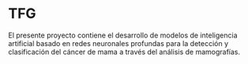 # TFG
El presente proyecto contiene el desarrollo de modelos de inteligencia artificial basado en redes neuronales profundas para la detección y clasificación del cáncer de mama a través del análisis de mamografías.
